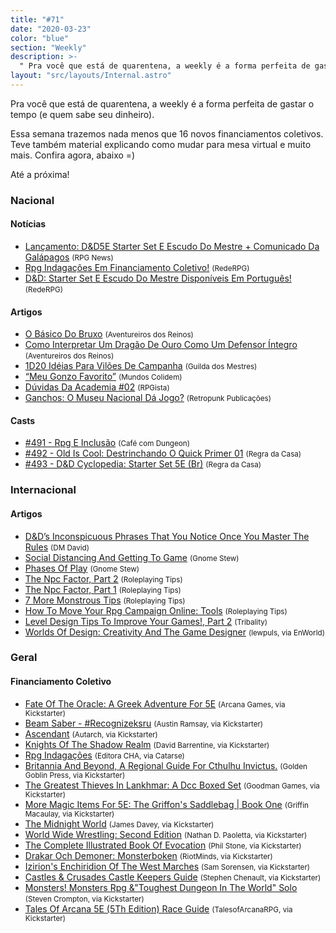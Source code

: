 ```yaml
---
title: "#71"
date: "2020-03-23"
color: "blue"
section: "Weekly"
description: >-
  " Pra você que está de quarentena, a weekly é a forma perfeita de gastar o tempo (e quem sabe seu dinheiro). Essa semana trazemos nada menos que 16 novos financiamentos coletivos. Teve também material explicando como mudar para mesa virtual e muito mais. Confira agora, abaixo =) Até a pró"
layout: "src/layouts/Internal.astro"
---
```


Pra você que está de quarentena, a weekly é a forma perfeita de gastar o tempo (e quem sabe seu dinheiro).

Essa semana trazemos nada menos que 16 novos financiamentos coletivos. Teve também material explicando como mudar para mesa virtual e muito mais. Confira agora, abaixo =)

Até a próxima!

### Nacional

#### Notícias

- [Lançamento: D&amp;D5E Starter Set E Escudo Do Mestre + Comunicado Da Galápagos] <small>(RPG News)</small>
- [Rpg Indagações Em Financiamento Coletivo!] <small>(RedeRPG)</small>
- [D&amp;D: Starter Set E Escudo Do Mestre Disponíveis Em Português!] <small>(RedeRPG)</small>

#### Artigos

- [O Básico Do Bruxo] <small>(Aventureiros dos Reinos)</small>
- [Como Interpretar Um Dragão De Ouro Como Um Defensor Íntegro] <small>(Aventureiros dos Reinos)</small>
- [1D20 Idéias Para Vilões De Campanha] <small>(Guilda dos Mestres)</small>
- [“Meu Gonzo Favorito”] <small>(Mundos Colidem)</small>
- [Dúvidas Da Academia #02] <small>(RPGista)</small>
- [Ganchos: O Museu Nacional Dá Jogo?] <small>(Retropunk Publicações)</small>

#### Casts

- [#491 - Rpg E Inclusão] <small>(Café com Dungeon)</small>
- [#492 - Old Is Cool: Destrinchando O Quick Primer 01] <small>(Regra da Casa)</small>
- [#493 - D&amp;D Cyclopedia: Starter Set 5E (Br)] <small>(Regra da Casa)</small>

### Internacional

#### Artigos

- [D&amp;D’s Inconspicuous Phrases That You Notice Once You Master The Rules] <small>(DM David)</small>
- [Social Distancing And Getting To Game] <small>(Gnome Stew)</small>
- [Phases Of Play] <small>(Gnome Stew)</small>
- [The Npc Factor, Part 2] <small>(Roleplaying Tips)</small>
- [The Npc Factor, Part 1] <small>(Roleplaying Tips)</small>
- [7 More Monstrous Tips] <small>(Roleplaying Tips)</small>
- [How To Move Your Rpg Campaign Online: Tools] <small>(Roleplaying Tips)</small>
- [Level Design Tips To Improve Your Games!, Part 2] <small>(Tribality)</small>
- [Worlds Of Design: Creativity And The Game Designer] <small>(lewpuls, via EnWorld)</small>

### Geral

#### Financiamento Coletivo

- [Fate Of The Oracle: A Greek Adventure For 5E] <small>(Arcana Games, via Kickstarter)</small>
- [Beam Saber - #Recognizeksru] <small>(Austin Ramsay, via Kickstarter)</small>
- [Ascendant] <small>(Autarch, via Kickstarter)</small>
- [Knights Of The Shadow Realm] <small>(David Barrentine, via Kickstarter)</small>
- [Rpg Indagações] <small>(Editora CHA, via Catarse)</small>
- [Britannia And Beyond, A Regional Guide For Cthulhu Invictus.] <small>(Golden Goblin Press, via Kickstarter)</small>
- [The Greatest Thieves In Lankhmar: A Dcc Boxed Set] <small>(Goodman Games, via Kickstarter)</small>
- [More Magic Items For 5E: The Griffon&#039;s Saddlebag | Book One] <small>(Griffin Macaulay, via Kickstarter)</small>
- [The Midnight World] <small>(James Davey, via Kickstarter)</small>
- [World Wide Wrestling: Second Edition] <small>(Nathan D. Paoletta, via Kickstarter)</small>
- [The Complete Illustrated Book Of Evocation] <small>(Phil Stone, via Kickstarter)</small>
- [Drakar Och Demoner: Monsterboken] <small>(RiotMinds, via Kickstarter)</small>
- [Izirion&#039;s Enchiridion Of The West Marches] <small>(Sam Sorensen, via Kickstarter)</small>
- [Castles &amp; Crusades Castle Keepers Guide] <small>(Stephen Chenault, via Kickstarter)</small>
- [Monsters! Monsters Rpg &amp;&quot;Toughest Dungeon In The World&quot; Solo] <small>(Steven Crompton, via Kickstarter)</small>
- [Tales Of Arcana 5E (5Th Edition) Race Guide] <small>(TalesofArcanaRPG, via Kickstarter)</small>

[drakar och demoner: monsterboken]: https://www.kickstarter.com/projects/riotminds/drakar-och-demoner-monsterboken
[fate of the oracle: a greek adventure for 5e]: https://www.kickstarter.com/projects/arcanagames/fate-of-the-oracle-a-greek-adventure-for-5e
[knights of the shadow realm]: https://www.kickstarter.com/projects/shadowrealm/knights-of-the-shadow-realm
[the greatest thieves in lankhmar: a dcc boxed set]: https://www.kickstarter.com/projects/1409961192/the-greatest-thieves-in-lankhmar-a-dcc-boxed-set
[tales of arcana 5e (5th edition) race guide]: https://www.kickstarter.com/projects/toa/tales-of-arcana-5e-5th-edition-race-guide
[the complete illustrated book of evocation]: https://www.kickstarter.com/projects/philtonellc/the-complete-illustrated-book-of-evocation
[more magic items for 5e: the griffon&#039;s saddlebag | book one]: https://www.kickstarter.com/projects/thegriffonssaddlebag/more-magic-items-for-5e-the-griffons-saddlebag-book-one
[castles &amp; crusades castle keepers guide]: https://www.kickstarter.com/projects/ckg/castles-and-crusades-castle-keepers-guide
[izirion&#039;s enchiridion of the west marches]: https://www.kickstarter.com/projects/583799276/izirions-enchiridion-of-the-west-marches
[britannia and beyond, a regional guide for cthulhu invictus.]: https://www.kickstarter.com/projects/golden-goblin-press/britannia-and-beyond-a-regional-guide-for-cthulhu-invictus
[monsters! monsters rpg &amp;&quot;toughest dungeon in the world&quot; solo]: https://www.kickstarter.com/projects/stevecrompton/monsters-monsters-rpg-andtoughest-dungeon-in-the-world-solo
[beam saber - #recognizeksru]: https://www.kickstarter.com/projects/austinramsaygames/beam-saber
[ascendant]: https://www.kickstarter.com/projects/autarch/ascendant
[world wide wrestling: second edition]: https://www.kickstarter.com/projects/ndpaoletta/world-wide-wrestling-second-edition
[#491 - rpg e inclusão]: https://regradacasa.podbean.com/e/491-rpg-e-inclusao/
[d&amp;d’s inconspicuous phrases that you notice once you master the rules]: https://dmdavid.com/tag/dds-inconspicuous-phrases-that-you-notice-once-you-master-the-rules/
[the npc factor, part 2]: https://www.roleplayingtips.com/rptn/the-npc-factor-part-2/
[the npc factor, part 1]: https://www.roleplayingtips.com/rptn/the-npc-factor-part-1/
[social distancing and getting to game]: https://gnomestew.com/social-distancing-and-getting-to-game/
[the midnight world]: https://www.kickstarter.com/projects/themidnightworld/the-midnight-world
[o básico do bruxo]: https://aventureirosdosreinos.com/o-basico-do-bruxo/
[level design tips to improve your games!, part 2]: https://www.tribality.com/2020/03/18/level-design-tips-to-improve-your-games-part-2/
[“meu gonzo favorito”]: https://www.mundoscolidem.com.br/gonzo/
[#492 - old is cool: destrinchando o quick primer 01]: https://regradacasa.podbean.com/e/492-old-is-cool-destrinchando-o-quick-primer-01/
[rpg indagações em financiamento coletivo!]: https://www.rederpg.com.br/2020/03/18/rpg-indagacoes-em-financiamento-coletivo/
[rpg indagações]: https://www.catarse.me/rpgindagacoes
[ganchos: o museu nacional dá jogo?]: https://retropunk.com.br/editora/ganchos-o-museu-nacional-da-jogo/
[#493 - d&amp;d cyclopedia: starter set 5e (br)]: https://regradacasa.podbean.com/e/493-dd-cyclopedia-starter-set-5e-br/
[7 more monstrous tips]: https://www.roleplayingtips.com/rptn/7-more-monstrous-tips/
[dúvidas da academia #02]: https://rpgista.com.br/2020/03/19/duvidas-da-academia-02/
[phases of play]: https://gnomestew.com/phases-of-play/
[worlds of design: creativity and the game designer]: https://www.enworld.org/threads/worlds-of-design-creativity-and-the-game-designer.670949/
[how to move your rpg campaign online: tools]: https://www.roleplayingtips.com/running-games/how-to-move-your-rpg-campaign-online-tools/
[lançamento: d&amp;d5e starter set e escudo do mestre + comunicado da galápagos]: https://newsrpg.wordpress.com/2020/03/21/lancamento-dd-starter-set-e-escudo-do-mestre/
[como interpretar um dragão de ouro como um defensor íntegro]: https://aventureirosdosreinos.com/como-interpretar-um-dragao-de-ouro-como-um-defensor-integro/
[d&amp;d: starter set e escudo do mestre disponíveis em português!]: https://www.rederpg.com.br/2020/03/22/dd-starter-set-e-escudo-do-mestre-disponiveis-em-portugues/
[1d20 idéias para vilões de campanha]: http://guildadosmestres.com.br/2020/03/22/20-ideias-para-viloes/
